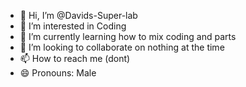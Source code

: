 - 👋 Hi, I’m @Davids-Super-lab
- 👀 I’m interested in Coding
- 🌱 I’m currently learning how to mix coding and parts
- 💞️ I’m looking to collaborate on nothing at the time
- 📫 How to reach me (dont)
- 😄 Pronouns: Male

<!---
Davids-Super-lab/Davids-Super-lab is a ✨ special ✨ repository because its `README.md` (this file) appears on your GitHub profile.
You can click the Preview link to take a look at your changes.
--->
